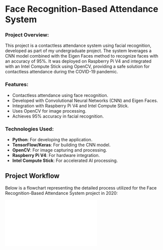 # Face Recognition-Based Attendance System

### Project Overview:
This project is a contactless attendance system using facial recognition, developed as part of my undergraduate project. The system leverages a CNN model combined with the Eigen Faces method to recognize faces with an accuracy of 95%. It was deployed on Raspberry Pi V4 and integrated with an Intel Compute Stick using OpenCV, providing a safe solution for contactless attendance during the COVID-19 pandemic.

### Features:
- Contactless attendance using face recognition.
- Developed with Convolutional Neural Networks (CNN) and Eigen Faces.
- Integration with Raspberry Pi V4 and Intel Compute Stick.
- Uses OpenCV for image processing.
- Achieves 95% accuracy in facial recognition.

### Technologies Used:
- **Python**: For developing the application.
- **TensorFlow/Keras**: For building the CNN model.
- **OpenCV**: For image capturing and processing.
- **Raspberry Pi V4**: For hardware integration.
- **Intel Compute Stick**: For accelerated AI processing.

## Project Workflow

Below is a flowchart representing the detailed process utilized for the Face Recognition-Based Attendance System project in 2020:

![Flowchart](Flowchart.pdf)

